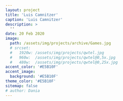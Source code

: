 ```yaml
---
layout: project
title: 'Luis Camnitzer'
caption: 'Luis Camnitzer'
description: >
  ''
date: 20 Feb 2020
image: 
  path: /assets/img/projects/archive/Games.jpg
  # srcset: 
  #   1920w: /assets/img/projects/qwtel.jpg
  #   960w:  /assets/img/projects/qwtel@0,5x.jpg
  #   480w:  /assets/img/projects/qwtel@0,25x.jpg
accent_color: '#E5B10F'
accent_image:
  background: '#E5B10F'
theme_color: '#E5B10F'
sitemap: false
# author: Dania
---
```

